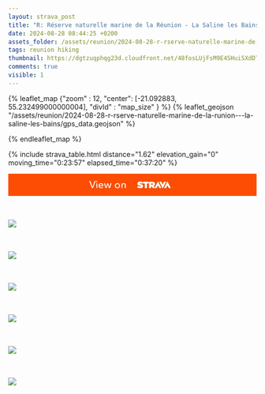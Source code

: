 ```yaml
---
layout: strava_post
title: "R: Réserve naturelle marine de la Réunion - La Saline les Bains"
date: 2024-08-28 08:44:25 +0200
assets_folder: /assets/reunion/2024-08-28-r-rserve-naturelle-marine-de-la-runion---la-saline-les-bains
tags: reunion hiking
thumbnail: https://dgtzuqphqg23d.cloudfront.net/48fosLUjFsM9E4SHuiSXdDTRRfXCLGaJsqvfrLr65u8-1024x768.jpg
comments: true
visible: 1
---
```



{% leaflet_map {"zoom" : 12,
                  "center": [-21.092883, 55.232499000000004],
                 "divId" : "map_size" } %}
    {% leaflet_geojson "/assets/reunion/2024-08-28-r-rserve-naturelle-marine-de-la-runion---la-saline-les-bains/gps_data.geojson" %}

{% endleaflet_map %}





{% include strava_table.html distance="1.62" elevation_gain="0" moving_time="0:23:57" elapsed_time="0:37:20" %}

[![](/assets/strava.jpg)](https://www.strava.com/activities/12262393133)


<br />

![](https://dgtzuqphqg23d.cloudfront.net/48fosLUjFsM9E4SHuiSXdDTRRfXCLGaJsqvfrLr65u8-1024x768.jpg)


<br />

![](https://dgtzuqphqg23d.cloudfront.net/oD4WhkBjel5w1lV3ZTfOCy3MQ6r_h3Su0K72hhtRZcM-1024x768.jpg)


<br />

![](https://dgtzuqphqg23d.cloudfront.net/45YqZeYIv2aARO0riM615yvWrDzEkMZxz0IIPIMxbGM-1024x768.jpg)


<br />

![](https://dgtzuqphqg23d.cloudfront.net/fMXup9aAvH50SRRxQvpBvtkBrLC7p2C1jDjtEF8hIyw-1024x768.jpg)


<br />

![](https://dgtzuqphqg23d.cloudfront.net/nRXIK1gg9CDycd6LyDvQiCuMGeh91v5KWOkb6q5_tNI-768x1024.jpg)


<br />

![](https://dgtzuqphqg23d.cloudfront.net/EeiYVQYPHuX3V54y7DAv6F-pRnkLQE4yyhJDb8mWuA0-768x1024.jpg)
